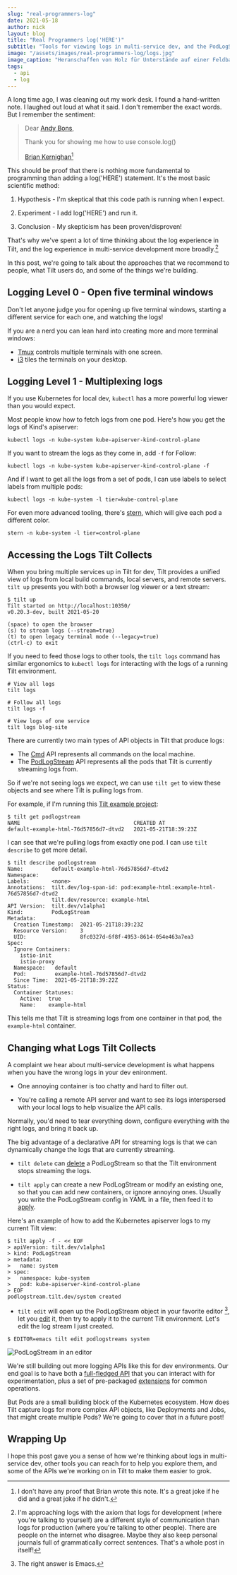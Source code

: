 ```yaml
---
slug: "real-programmers-log"
date: 2021-05-18
author: nick
layout: blog
title: "Real Programmers log('HERE')"
subtitle: "Tools for viewing logs in multi-service dev, and the PodLogStream API"
image: "/assets/images/real-programmers-log/logs.jpg"
image_caption: "Heranschaffen von Holz für Unterstände auf einer Feldbahn im Westen. Via <a href='https://digitalcollections.nypl.org/items/510d47de-0163-a3d9-e040-e00a18064a99'>The New York Public Library</a>."
tags:
  - api
  - log
---
```


A long time ago, I was cleaning out my work desk. I found a hand-written note. I
laughed out loud at what it said. I don't remember the exact words. But I
remember the sentiment:

> Dear [Andy Bons](https://twitter.com/andybons),
>
> Thank you for showing me how to use console.log()
>
> [Brian Kernighan](https://en.wikipedia.org/wiki/Brian_Kernighan)[^1]

This should be proof that there is nothing more fundamental to programming than
adding a log('HERE') statement. It's the most basic scientific method:

1. Hypothesis - I'm skeptical that this code path is running when I expect.

2. Experiment - I add log('HERE') and run it.

3. Conclusion - My skepticism has been proven/disproven!

That's why we've spent a lot of time thinking about the log experience in Tilt,
and the log experience in multi-service development more broadly.[^2]

In this post, we're going to talk about the approaches that we recommend to people,
what Tilt users do, and some of the things we're building.

## Logging Level 0 - Open five terminal windows

Don't let anyone judge you for opening up five terminal windows, 
starting a different service for each one, and watching the logs!

If you are a nerd you can lean hard into creating more and more terminal windows:

- [Tmux](https://github.com/tmux/tmux#welcome-to-tmux) controls multiple terminals with one screen.
- [i3](https://i3wm.org/) tiles the terminals on your desktop.

## Logging Level 1 - Multiplexing logs

If you use Kubernetes for local dev, `kubectl` has a more powerful log viewer than you
would expect.

Most people know how to fetch logs from one pod. Here's how you get the logs of Kind's apiserver:

``` 
kubectl logs -n kube-system kube-apiserver-kind-control-plane
```

If you want to stream the logs as they come in, add `-f` for Follow:

``` 
kubectl logs -n kube-system kube-apiserver-kind-control-plane -f
```

And if I want to get all the logs from a set of pods, I can use labels to select labels from multiple pods:

```
kubectl logs -n kube-system -l tier=kube-control-plane
```

For even more advanced tooling, there's [stern](https://github.com/wercker/stern), which will give each pod
a different color.

```
stern -n kube-system -l tier=control-plane
```

## Accessing the Logs Tilt Collects 

When you bring multiple services up in Tilt for dev, Tilt provides a unified
view of logs from local build commands, local servers, and remote servers. `tilt
up` presents you with both a browser log viewer or a text stream:

```
$ tilt up
Tilt started on http://localhost:10350/
v0.20.3-dev, built 2021-05-20

(space) to open the browser
(s) to stream logs (--stream=true)
(t) to open legacy terminal mode (--legacy=true)
(ctrl-c) to exit
```

If you need to feed those logs to other tools, the `tilt logs` command has
similar ergonomics to `kubectl logs` for interacting with the logs of a running
Tilt environment.

```
# View all logs
tilt logs

# Follow all logs
tilt logs -f

# View logs of one service
tilt logs blog-site
```

There are currently two main types of API objects in Tilt that produce logs:

- The [Cmd](https://api.tilt.dev/core/cmd-v1alpha1.html) API represents all
  commands on the local machine.
- The
  [PodLogStream](https://api.tilt.dev/kubernetes/pod-log-stream-v1alpha1.html)
  API represents all the pods that Tilt is currently streaming logs from.
  
So if we're not seeing logs we expect, we can use `tilt get` to view these objects
and see where Tilt is pulling logs from.

For example, if I'm running this [Tilt example project](https://github.com/tilt-dev/tilt-example-html):

```
$ tilt get podlogstream
NAME                                    CREATED AT
default-example-html-76d57856d7-dtvd2   2021-05-21T18:39:23Z
```

I can see that we're pulling logs from exactly one pod. I can use `tilt describe` to get more detail.

```
$ tilt describe podlogstream
Name:         default-example-html-76d57856d7-dtvd2
Namespace:    
Labels:       <none>
Annotations:  tilt.dev/log-span-id: pod:example-html:example-html-76d57856d7-dtvd2
              tilt.dev/resource: example-html
API Version:  tilt.dev/v1alpha1
Kind:         PodLogStream
Metadata:
  Creation Timestamp:  2021-05-21T18:39:23Z
  Resource Version:    3
  UID:                 8fc0327d-6f8f-4953-8614-054e463a7ea3
Spec:
  Ignore Containers:
    istio-init
    istio-proxy
  Namespace:   default
  Pod:         example-html-76d57856d7-dtvd2
  Since Time:  2021-05-21T18:39:22Z
Status:
  Container Statuses:
    Active:  true
    Name:    example-html
```

This tells me that Tilt is streaming logs from one container in that pod, 
the `example-html` container.

## Changing what Logs Tilt Collects

A complaint we hear about multi-service development is what happens when you
have the wrong logs in your dev enironment. 

- One annoying container is too chatty and hard to filter out.

- You're calling a remote API server and want to see its logs
  interspersed with your local logs to help visualize the API calls.

Normally, you'd need to tear everything down, configure everything with the
right logs, and bring it back up.

The big advantage of a declarative API for streaming logs is that we can
dynamically change the logs that are currently streaming.

- `tilt delete` can [delete](https://docs.tilt.dev/cli/tilt_delete.html) a PodLogStream so that the Tilt environment stops
streaming the logs.

- `tilt apply` can create a new PodLogStream or modify an existing one, so that
  you can add new containers, or ignore annoying ones. Usually you
  write the PodLogStream config in YAML in a file, then feed it to [apply](https://docs.tilt.dev/cli/tilt_apply.html).
  
Here's an example of how to add the Kubernetes apiserver logs to my current Tilt view:

```
$ tilt apply -f - << EOF
> apiVersion: tilt.dev/v1alpha1
> kind: PodLogStream
> metadata:
>   name: system
> spec:
>   namespace: kube-system
>   pod: kube-apiserver-kind-control-plane
> EOF
podlogstream.tilt.dev/system created
```

- `tilt edit` will open up the PodLogStream object in your favorite editor [^3],
   let you [edit](https://docs.tilt.dev/cli/tilt_edit.html) it, then try to
   apply it to the current Tilt environment. Let's edit the log stream I just created.
   
```
$ EDITOR=emacs tilt edit podlogstreams system
```

![PodLogStream in an editor](/assets/images/real-programmers-log/editor.jpg)
   
We're still building out more logging APIs like this for dev environments. Our
end goal is to have both a [full-fledged
API](https://api.tilt.dev/kubernetes/pod-log-stream-v1alpha1.html) that you can
interact with for experimentation, plus a set of pre-packaged
[extensions](https://docs.tilt.dev/extensions.html) for common operations.

But Pods are a small building block of the Kubernetes ecosystem. How does Tilt
capture logs for more complex API objects, like Deployments and Jobs, that might
create multiple Pods? We're going to cover that in a future post!

## Wrapping Up

I hope this post gave you a sense of how we're thinking about logs in
multi-service dev, other tools you can reach for to help you explore them, and
some of the APIs we're working on in Tilt to make them easier to grok.

[^1]: I don't have any proof that Brian wrote this note. It's a
      great joke if he did and a great joke if he didn't.

[^2]: I'm approaching logs with the axiom that logs for development 
      (where you're talking to yourself) 
      are a different style of communication than logs for production 
      (where you're talking to other people).
      There are people on the internet who disagree. 
      Maybe they also keep personal journals full of
      grammatically correct sentences. That's a whole post in itself!
      
[^3]: The right answer is Emacs.

